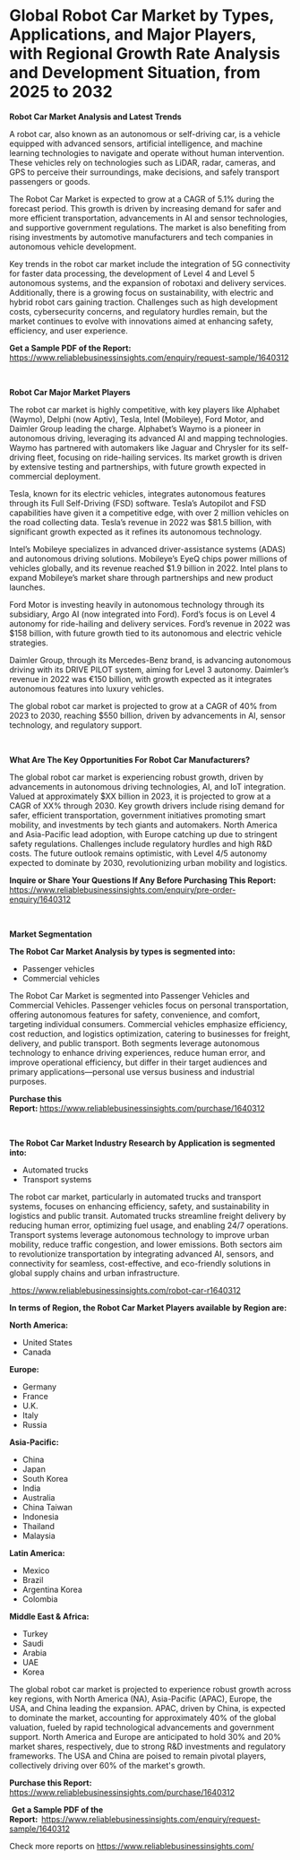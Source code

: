 <p><h1>Global Robot Car Market by Types, Applications, and Major Players, with Regional Growth Rate Analysis and Development Situation, from 2025 to 2032</h1></p><p><strong>Robot Car Market Analysis and Latest Trends</strong></p>
<p><p>A robot car, also known as an autonomous or self-driving car, is a vehicle equipped with advanced sensors, artificial intelligence, and machine learning technologies to navigate and operate without human intervention. These vehicles rely on technologies such as LiDAR, radar, cameras, and GPS to perceive their surroundings, make decisions, and safely transport passengers or goods.</p><p>The Robot Car Market is expected to grow at a CAGR of 5.1% during the forecast period. This growth is driven by increasing demand for safer and more efficient transportation, advancements in AI and sensor technologies, and supportive government regulations. The market is also benefiting from rising investments by automotive manufacturers and tech companies in autonomous vehicle development.</p><p>Key trends in the robot car market include the integration of 5G connectivity for faster data processing, the development of Level 4 and Level 5 autonomous systems, and the expansion of robotaxi and delivery services. Additionally, there is a growing focus on sustainability, with electric and hybrid robot cars gaining traction. Challenges such as high development costs, cybersecurity concerns, and regulatory hurdles remain, but the market continues to evolve with innovations aimed at enhancing safety, efficiency, and user experience.</p></p>
<p><strong>Get a Sample PDF of the Report:&nbsp;</strong> <a href="https://www.reliablebusinessinsights.com/enquiry/request-sample/1640312?utm_campaign=1558&utm_medium=2&utm_source=Github&utm_content=ia&utm_term=21012025&utm_id=robot-car">https://www.reliablebusinessinsights.com/enquiry/request-sample/1640312</a></p>
<p>&nbsp;</p>
<p><strong>Robot Car Major Market Players</strong></p>
<p><p>The robot car market is highly competitive, with key players like Alphabet (Waymo), Delphi (now Aptiv), Tesla, Intel (Mobileye), Ford Motor, and Daimler Group leading the charge. Alphabet’s Waymo is a pioneer in autonomous driving, leveraging its advanced AI and mapping technologies. Waymo has partnered with automakers like Jaguar and Chrysler for its self-driving fleet, focusing on ride-hailing services. Its market growth is driven by extensive testing and partnerships, with future growth expected in commercial deployment.</p><p>Tesla, known for its electric vehicles, integrates autonomous features through its Full Self-Driving (FSD) software. Tesla’s Autopilot and FSD capabilities have given it a competitive edge, with over 2 million vehicles on the road collecting data. Tesla’s revenue in 2022 was $81.5 billion, with significant growth expected as it refines its autonomous technology.</p><p>Intel’s Mobileye specializes in advanced driver-assistance systems (ADAS) and autonomous driving solutions. Mobileye’s EyeQ chips power millions of vehicles globally, and its revenue reached $1.9 billion in 2022. Intel plans to expand Mobileye’s market share through partnerships and new product launches.</p><p>Ford Motor is investing heavily in autonomous technology through its subsidiary, Argo AI (now integrated into Ford). Ford’s focus is on Level 4 autonomy for ride-hailing and delivery services. Ford’s revenue in 2022 was $158 billion, with future growth tied to its autonomous and electric vehicle strategies.</p><p>Daimler Group, through its Mercedes-Benz brand, is advancing autonomous driving with its DRIVE PILOT system, aiming for Level 3 autonomy. Daimler’s revenue in 2022 was €150 billion, with growth expected as it integrates autonomous features into luxury vehicles.</p><p>The global robot car market is projected to grow at a CAGR of 40% from 2023 to 2030, reaching $550 billion, driven by advancements in AI, sensor technology, and regulatory support.</p></p>
<p>&nbsp;</p>
<p><strong>What Are The Key Opportunities For Robot Car Manufacturers?</strong></p>
<p><p>The global robot car market is experiencing robust growth, driven by advancements in autonomous driving technologies, AI, and IoT integration. Valued at approximately $XX billion in 2023, it is projected to grow at a CAGR of XX% through 2030. Key growth drivers include rising demand for safer, efficient transportation, government initiatives promoting smart mobility, and investments by tech giants and automakers. North America and Asia-Pacific lead adoption, with Europe catching up due to stringent safety regulations. Challenges include regulatory hurdles and high R&D costs. The future outlook remains optimistic, with Level 4/5 autonomy expected to dominate by 2030, revolutionizing urban mobility and logistics.</p></p>
<p><strong>Inquire or Share Your Questions If Any Before Purchasing This Report:</strong> <a href="https://www.reliablebusinessinsights.com/enquiry/pre-order-enquiry/1640312?utm_campaign=1558&utm_medium=2&utm_source=Github&utm_content=ia&utm_term=21012025&utm_id=robot-car">https://www.reliablebusinessinsights.com/enquiry/pre-order-enquiry/1640312</a></p>
<p>&nbsp;</p>
<p><strong>Market Segmentation</strong></p>
<p><strong>The Robot Car Market Analysis by types is segmented into:</strong></p>
<p><ul><li>Passenger vehicles</li><li>Commercial vehicles</li></ul></p>
<p><p>The Robot Car Market is segmented into Passenger Vehicles and Commercial Vehicles. Passenger vehicles focus on personal transportation, offering autonomous features for safety, convenience, and comfort, targeting individual consumers. Commercial vehicles emphasize efficiency, cost reduction, and logistics optimization, catering to businesses for freight, delivery, and public transport. Both segments leverage autonomous technology to enhance driving experiences, reduce human error, and improve operational efficiency, but differ in their target audiences and primary applications—personal use versus business and industrial purposes.</p></p>
<p><strong>Purchase this Report:&nbsp;</strong><a href="https://www.reliablebusinessinsights.com/purchase/1640312?utm_campaign=1558&utm_medium=2&utm_source=Github&utm_content=ia&utm_term=21012025&utm_id=robot-car">https://www.reliablebusinessinsights.com/purchase/1640312</a></p>
<p>&nbsp;</p>
<p><strong>The Robot Car Market Industry Research by Application is segmented into:</strong></p>
<p><ul><li>Automated trucks</li><li>Transport systems</li></ul></p>
<p><p>The robot car market, particularly in automated trucks and transport systems, focuses on enhancing efficiency, safety, and sustainability in logistics and public transit. Automated trucks streamline freight delivery by reducing human error, optimizing fuel usage, and enabling 24/7 operations. Transport systems leverage autonomous technology to improve urban mobility, reduce traffic congestion, and lower emissions. Both sectors aim to revolutionize transportation by integrating advanced AI, sensors, and connectivity for seamless, cost-effective, and eco-friendly solutions in global supply chains and urban infrastructure.</p></p>
<p><a href="https://www.reliablebusinessinsights.com/robot-car-r1640312?utm_campaign=1558&utm_medium=2&utm_source=Github&utm_content=ia&utm_term=21012025&utm_id=robot-car">&nbsp;https://www.reliablebusinessinsights.com/robot-car-r1640312</a></p>
<p><strong>In terms of Region, the Robot Car Market Players available by Region are:</strong></p>
<p>
    <p> <strong> North America: </strong>
        <ul>
            <li>United States</li>
            <li>Canada</li>
        </ul>
        </p> 
    <p> <strong> Europe: </strong>
        <ul>
            <li>Germany</li>
            <li>France</li>
            <li>U.K.</li>
            <li>Italy</li>
            <li>Russia</li>
        </ul>
        </p> 
    <p> <strong> Asia-Pacific: </strong>
        <ul>
            <li>China</li>
            <li>Japan</li>
            <li>South Korea</li>
            <li>India</li>
            <li>Australia</li>
            <li>China Taiwan</li>
            <li>Indonesia</li>
            <li>Thailand</li>
            <li>Malaysia</li>
        </ul>
        </p> 
    <p> <strong> Latin America: </strong>
        <ul>
            <li>Mexico</li>
            <li>Brazil</li>
            <li>Argentina Korea</li>
            <li>Colombia</li>
        </ul>
        </p> 
    <p> <strong> Middle East & Africa: </strong>
        <ul>
            <li>Turkey</li>
            <li>Saudi</li>
            <li>Arabia</li>
            <li>UAE</li>
            <li>Korea</li>
        </ul>
    </p>
    </p>
<p><p>The global robot car market is projected to experience robust growth across key regions, with North America (NA), Asia-Pacific (APAC), Europe, the USA, and China leading the expansion. APAC, driven by China, is expected to dominate the market, accounting for approximately 40% of the global valuation, fueled by rapid technological advancements and government support. North America and Europe are anticipated to hold 30% and 20% market shares, respectively, due to strong R&D investments and regulatory frameworks. The USA and China are poised to remain pivotal players, collectively driving over 60% of the market's growth.</p></p>
<p><strong>Purchase this Report: </strong><a href="https://www.reliablebusinessinsights.com/purchase/1640312?utm_campaign=1558&utm_medium=2&utm_source=Github&utm_content=ia&utm_term=21012025&utm_id=robot-car">https://www.reliablebusinessinsights.com/purchase/1640312</a></p>
<p>&nbsp;<strong>Get a Sample PDF of the Report:&nbsp;&nbsp;</strong><a href="https://www.reliablebusinessinsights.com/enquiry/request-sample/1640312?utm_campaign=1558&utm_medium=2&utm_source=Github&utm_content=ia&utm_term=21012025&utm_id=robot-car">https://www.reliablebusinessinsights.com/enquiry/request-sample/1640312</a></p>
<p><strong></strong></p>
<p>Check more reports on <a href="https://www.reliablebusinessinsights.com/?utm_campaign=1558&utm_medium=2&utm_source=Github&utm_content=ia&utm_term=21012025&utm_id=robot-car">https://www.reliablebusinessinsights.com/</a></p>